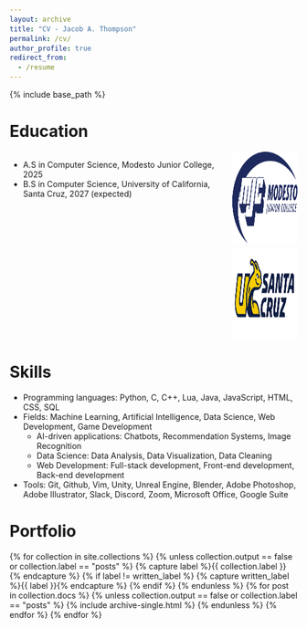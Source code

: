 ```yaml
---
layout: archive
title: "CV - Jacob A. Thompson"
permalink: /cv/
author_profile: true
redirect_from:
  - /resume
---
```


{% include base_path %}

Education
======
<div style="display: flex; justify-content: space-between;">
  <div style="display: flex; flex-direction: column;">
    <ul>
      <li> A.S in Computer Science, Modesto Junior College, 2025</li>
      <li> B.S in Computer Science, University of California, Santa Cruz, 2027 (expected)</li>
    </ul>
  </div>
  <div style="display: flex; flex-direction: column; align-items: flex-end;">
    <img style="margin-bottom: 10px;" src="/images/mjc_logo.png" alt="Modesto Junior College Emblem" width="160px" height="160px">
    <img src="/images/ucsc_logo.png" alt="University of California, Santa Cruz Emblem" width="160px" height="160px">
  </div>
</div>

Skills
======
* Programming languages: Python, C, C++, Lua, Java, JavaScript, HTML, CSS, SQL
* Fields: Machine Learning, Artificial Intelligence, Data Science, Web Development, Game Development
  * AI-driven applications: Chatbots, Recommendation Systems, Image Recognition
  * Data Science: Data Analysis, Data Visualization, Data Cleaning
  * Web Development: Full-stack development, Front-end development, Back-end development
* Tools: Git, Github, Vim, Unity, Unreal Engine, Blender, Adobe Photoshop, Adobe Illustrator, Slack, Discord, Zoom, Microsoft Office, Google Suite 

Portfolio
======
{% for collection in site.collections %}
{% unless collection.output == false or collection.label == "posts" %}
  {% capture label %}{{ collection.label }}{% endcapture %}
  {% if label != written_label %}
  {% capture written_label %}{{ label }}{% endcapture %}
  {% endif %}
{% endunless %}
{% for post in collection.docs %}
  {% unless collection.output == false or collection.label == "posts" %}
  {% include archive-single.html %}
  {% endunless %}
{% endfor %}
{% endfor %}
